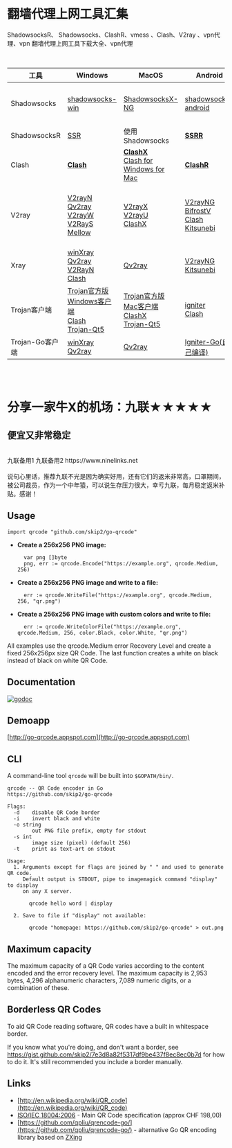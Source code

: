 # 翻墙代理上网工具汇集 #


ShadowsocksR、 Shadowsocks、ClashR、vmess 、Clash、V2ray 、vpn代理、vpn 翻墙代理上网工具下载大全、vpn代理



<br/>

| 工具         | Windows                 | MacOS          | Android           | IOS                       | 备注                                                         |
| ------------ | ------------------------------------------------------------ | ------------------------------------------------------------ | ------------------------------------------------------------ | ------------------------------------------------------------ | :----------------------------------------------------------- |
| Shadowsocks  | [shadowsocks-win](https://github.com/shadowsocks/shadowsocks-windows/releases) | [ShadowsocksX-NG](https://github.com/shadowsocks/ShadowsocksX-NG/releases/)  |  [shadowsocks-android](https://github.com/shadowsocks/shadowsocks-android/releases)  |**[Shadowrocket](https://github.com/githubvpn007/v2rayNvpn/releases/tag/Shadowrocket_2.1.12)** <br/> [QuantumultX](https://apps.apple.com/us/app/id1443988620) |Shadowrocket_2.1.12可以本地安装 <br/> IOS工具下载需要用美区的AppleID                               |
| ShadowsocksR | [SSR](https://github.com/shadowsocksrr/shadowsocksr-csharp/releases)   |            使用 Shadowsocks                      | **[SSRR](https://github.com/shadowsocksrr/shadowsocksr-android/releases)** |                    使用 Shadowsocks                                 |                                                              |
| Clash       |  **[Clash](https://github.com/Fndroid/clash_for_windows_pkg/releases)**    |  **[ClashX](https://github.com/yichengchen/clashX/releases)** <br/>[Clash for Windows for Mac](https://github.com/Fndroid/clash_for_windows_pkg/releases)  |    **[ClashR](https://github.com/BROBIRD/ClashForAndroid/releases)**    |                                                              |                                  |
| V2ray        | [V2rayN](https://github.com/2dust/v2rayN/releases)  <br/> [Qv2ray](https://github.com/Qv2ray/Qv2ray/releases)   <br/>  [V2rayW](https://github.com/Cenmrev/V2RayW/releases) <br/>  [V2RayS](https://github.com/Shinlor/V2RayS/releases)  <br/> [Mellow](https://github.com/mellow-io/mellow/releases) |  [V2rayX](https://github.com/Cenmrev/V2RayX/releases)  <br/> [V2rayU](https://github.com/yanue/V2rayU/releases)   <br/>  [ClashX](https://github.com/yichengchen/clashX/releases)  | [V2rayNG](https://github.com/2dust/v2rayNG/releases) <br/>  [BifrostV](https://github.com/githubvpn007/v2rayNvpn/releases/tag/android-BifrostV0.6.8) <br/>  [Clash](https://github.com/Kr328/ClashForAndroid/releases) <br/>  [Kitsunebi](https://github.com/eycorsican/kitsunebi-android/releases)| [kitsunebi](https://apps.apple.com/us/app/kitsunebi-proxy-utility/id1446584073) <br/> [Shadowrocket](https://github.com/githubvpn007/v2rayNvpn/releases/tag/Shadowrocket_2.1.12)   <br/> pepi  <br/> i2Ray <br/> Quantumult <br/> QuantumultX <br/> Surge 4 |    IOS 工具大多需要美区账号下载
| Xray        | [winXray](https://github.com/TheMRLL/winxray/releases)  <br/> [Qv2ray](https://github.com/Qv2ray/Qv2ray/releases)   <br/>  [V2RayN](https://github.com/2dust/v2rayN/releases) <br/>  [Clash](https://github.com/Fndroid/clash_for_windows_pkg/releases) |  [Qv2ray](https://github.com/Qv2ray/Qv2ray/releases/tag/v2.7.0) |   [V2rayNG](https://github.com/2dust/v2rayNG/releases) <br/>    [Kitsunebi](https://github.com/eycorsican/kitsunebi-android/releases)   |[Shadowrocket](https://github.com/githubvpn007/v2rayNvpn/releases/tag/Shadowrocket_2.1.12) |    Shadowrocket 使用爱思助手安装
| Trojan客户端       | [Trojan官方版Windows客户端](https://github.com/trojan-gfw/trojan/releases)  <br/> [Clash](https://github.com/Fndroid/clash_for_windows_pkg/releases)  <br/>  [Trojan-Qt5](https://github.com/McDull-GitHub/trojan-qt5/releases)  |  [Trojan官方版Mac客户端](https://github.com/trojan-gfw/trojan/releases) <br/> [ClashX](https://github.com/yichengchen/clashX/releases) <br/>  [Trojan-Qt5](https://github.com/McDull-GitHub/trojan-qt5/releases) |    [igniter](https://github.com/trojan-gfw/igniter/releases)  <br/>   [Clash](https://github.com/BROBIRD/ClashForAndroid/releases)  |  [Shadowrocket](https://github.com/githubvpn007/v2rayNvpn/releases/tag/Shadowrocket_2.1.12)  <br/> QuantumultX   |  QuantumultX 需要美区账号下载 |
|   Trojan-Go客户端   |   [winXray](https://github.com/TheMRLL/winxray/releases)   <br/>  [Qv2ray](https://github.com/Qv2ray/Qv2ray/releases)     |   [Qv2ray](https://github.com/Qv2ray/Qv2ray/releases)         |        [Igniter-Go(自己编译)](https://codeload.github.com/p4gefau1t/trojan-go-android/zip/v0.1.0-pre-alpha20)         | [Shadowrocket](https://github.com/githubvpn007/v2rayNvpn/releases/tag/Shadowrocket_2.1.12)

<br/>
<br/>

# 分享一家牛X的机场：九联★★★★★
## 便宜又非常稳定
<br/>
九联备用1  九联备用2
https://www.ninelinks.net
<br/>
<br/>
说句心里话，推荐九联不光是因为确实好用，还有它们的返米非常高，口罩期间，被公司裁员，作为一个中年猿，可以说生存压力很大，幸亏九联，每月稳定返米补贴。感谢！

## Usage

    import qrcode "github.com/skip2/go-qrcode"

- **Create a 256x256 PNG image:**

        var png []byte
        png, err := qrcode.Encode("https://example.org", qrcode.Medium, 256)

- **Create a 256x256 PNG image and write to a file:**

        err := qrcode.WriteFile("https://example.org", qrcode.Medium, 256, "qr.png")

- **Create a 256x256 PNG image with custom colors and write to file:**

        err := qrcode.WriteColorFile("https://example.org", qrcode.Medium, 256, color.Black, color.White, "qr.png")

All examples use the qrcode.Medium error Recovery Level and create a fixed 256x256px size QR Code. The last function creates a white on black instead of black on white QR Code.

## Documentation

[![godoc](https://godoc.org/github.com/skip2/go-qrcode?status.png)](https://godoc.org/github.com/skip2/go-qrcode)

## Demoapp

[http://go-qrcode.appspot.com](http://go-qrcode.appspot.com)

## CLI

A command-line tool `qrcode` will be built into `$GOPATH/bin/`.

```
qrcode -- QR Code encoder in Go
https://github.com/skip2/go-qrcode

Flags:
  -d	disable QR Code border
  -i	invert black and white
  -o string
    	out PNG file prefix, empty for stdout
  -s int
    	image size (pixel) (default 256)
  -t	print as text-art on stdout

Usage:
  1. Arguments except for flags are joined by " " and used to generate QR code.
     Default output is STDOUT, pipe to imagemagick command "display" to display
     on any X server.

       qrcode hello word | display

  2. Save to file if "display" not available:

       qrcode "homepage: https://github.com/skip2/go-qrcode" > out.png

```
## Maximum capacity
The maximum capacity of a QR Code varies according to the content encoded and the error recovery level. The maximum capacity is 2,953 bytes, 4,296 alphanumeric characters, 7,089 numeric digits, or a combination of these.

## Borderless QR Codes

To aid QR Code reading software, QR codes have a built in whitespace border.

If you know what you're doing, and don't want a border, see https://gist.github.com/skip2/7e3d8a82f5317df9be437f8ec8ec0b7d for how to do it. It's still recommended you include a border manually.

## Links

- [http://en.wikipedia.org/wiki/QR_code](http://en.wikipedia.org/wiki/QR_code)
- [ISO/IEC 18004:2006](http://www.iso.org/iso/catalogue_detail.htm?csnumber=43655) - Main QR Code specification (approx CHF 198,00)<br>
- [https://github.com/qpliu/qrencode-go/](https://github.com/qpliu/qrencode-go/) - alternative Go QR encoding library based on [ZXing](https://github.com/zxing/zxing)
